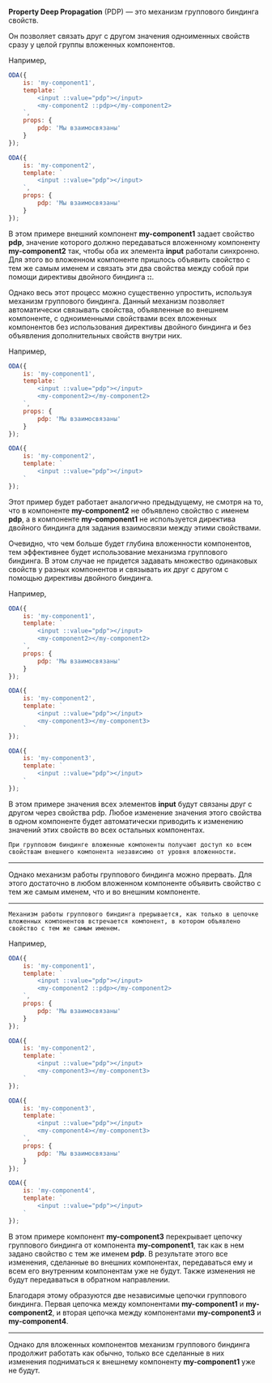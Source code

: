 ﻿**Property Deep Propagation** (PDP) — это механизм группового биндинга свойств.

Он позволяет связать друг с другом значения одноименных свойств сразу у целой группы вложенных компонентов.

Например,

```javascript _run_line_edit_[my-component1.js]
ODA({
    is: 'my-component1',
    template: `
        <input ::value="pdp"></input>
        <my-component2 ::pdp></my-component2>
    `,
    props: {
        pdp: 'Мы взаимосвязаны'
    }
});

ODA({
    is: 'my-component2',
    template: `
        <input ::value="pdp"></input>
    `,
    props: {
        pdp: 'Мы взаимосвязаны'
    }
});
```

В этом примере внешний компонент **my-component1** задает свойство **pdp**, значение которого должно передаваться вложенному компоненту **my-component2** так, чтобы оба их элемента **input** работали синхронно. Для этого во вложенном компоненте пришлось объявить свойство с тем же самым именем и связать эти два свойства между собой при помощи директивы двойного биндинга **::**.

Однако весь этот процесс можно существенно упростить, используя механизм группового биндинга. Данный механизм позволяет автоматически связывать свойства, объявленные во внешнем компоненте, с одноименными свойствами всех вложенных компонентов без использования директивы двойного биндинга и без объявления дополнительных свойств внутри них.

Например,

```javascript _run_line_edit_[my-component1.js]
ODA({
    is: 'my-component1',
    template: `
        <input ::value="pdp"></input>
        <my-component2></my-component2>
    `,
    props: {
        pdp: 'Мы взаимосвязаны'
    }
});

ODA({
    is: 'my-component2',
    template: `
        <input ::value="pdp"></input>
    `
});
```

Этот пример будет работает аналогично предыдущему, не смотря на то, что в компоненте **my-component2** не объявлено свойство с именем **pdp**, а в компоненте **my-component1** не используется директива двойного биндинга для задания взаимосвязи между этими свойствами.

Очевидно, что чем больше будет глубина вложенности компонентов, тем эффективнее будет использование механизма группового биндинга. В этом случае не придется задавать множество одинаковых свойств у разных компонентов и связывать их друг с другом с помощью директивы двойного биндинга.

Например,

```javascript _run_line_edit_[my-component1.js]
ODA({
    is: 'my-component1',
    template: `
        <input ::value="pdp"></input>
        <my-component2></my-component2>
    `,
    props: {
        pdp: 'Мы взаимосвязаны'
    }
});

ODA({
    is: 'my-component2',
    template: `
        <input ::value="pdp"></input>
        <my-component3></my-component3>
    `
});

ODA({
    is: 'my-component3',
    template: `
        <input ::value="pdp"></input>
    `
});
```

В этом примере значения всех элементов **input** будут связаны друг с другом через свойства pdp. Любое изменение значения этого свойства в одном компоненте будет автоматически приводить к изменению значений этих свойств во всех остальных компонентах.

```info_md
При групповом биндинге вложенные компоненты получают доступ ко всем свойствам внешнего компонента независимо от уровня вложенности.
```

---

Однако механизм работы группового биндинга можно прервать. Для этого достаточно в любом вложенном компоненте объявить свойство с тем же самым именем, что и во внешним компоненте.

---

```warning_md
Механизм работы группового биндинга прерывается, как только в цепочке вложенных компонентов встречается компонент, в котором объявлено свойство с тем же самым именем.
```

Например,

```javascript _run_line_edit_[my-component1.js]
ODA({
    is: 'my-component1',
    template: `
        <input ::value="pdp"></input>
        <my-component2 ::pdp></my-component2>
    `,
    props: {
        pdp: 'Мы взаимосвязаны'
    }
});

ODA({
    is: 'my-component2',
    template: `
        <input ::value="pdp"></input>
        <my-component3></my-component3>
    `
});

ODA({
    is: 'my-component3',
    template: `
        <input ::value="pdp"></input>
        <my-component4></my-component3>
    `,
    props: {
        pdp: 'Мы взаимосвязаны'
    }
});

ODA({
    is: 'my-component4',
    template: `
        <input ::value="pdp"></input>
    `
});
```

В этом примере компонент **my-component3** перекрывает цепочку группового биндинга от компонента **my-component1**, так как в нем задано свойство с тем же именем **pdp**. В результате этого все изменения, сделанные во внешних компонентах, передаваться ему и всем его внутренним компонентам уже не будут. Также изменения не будут передаваться в обратном направлении.

Благодаря этому образуются две независимые цепочки группового биндинга. Первая цепочка между компонентами **my-component1** и **my-component2**, и вторая цепочка между компонентами **my-component3** и **my-component4**.

---

Однако для вложенных компонентов механизм группового биндинга продолжит работать как обычно, только все сделанные в них изменения подниматься к внешнему компоненту **my-component1** уже не будут.
